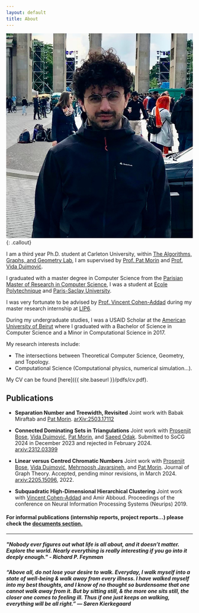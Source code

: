 ```yaml
---
layout: default
title: About
---
```


![Alt text](/images/me.jpg){: .callout}

I am a third year Ph.D. student at Carleton University, within [The Algorithms, Graphs, and Geometry Lab](https://cglab.ca/), I am supervised by [Prof. Pat Morin](https://cglab.ca/~morin/) and [Prof. Vida Dujmović](https://cglab.ca/~vida/).

I graduated with a master degree in Computer Science from the [Parisian Master of Research in Computer Science](https://wikimpri.dptinfo.ens-cachan.fr/doku.php), I was a student at [Ecole Polytechnique](https://www.polytechnique.edu/) and [Paris-Saclay University](https://www.universite-paris-saclay.fr/).

 I was very fortunate to be advised by [Prof. Vincent Cohen-Addad](https://www.di.ens.fr/~vcohen/) during  my master research internship at [LIP6](https://www.lip6.fr/recherche/team.php?acronyme=RO).

During my undergraduate studies, I was a USAID Scholar at the [American University of Beirut](http://www.aub.edu.lb/) where I graduated with a Bachelor of Science in Computer Science and a Minor in Computational Science in 2017.

My research interests include:
* The intersections between Theoretical Computer Science, Geometry, and Topology.
* Computational Science (Computational physics, numerical simulation...).

My CV can be found [here]({{ site.baseurl }}/pdfs/cv.pdf).

## Publications

  * **Separation Number and Treewidth, Revisited**
  Joint work with Babak Miraftab and [Pat Morin](https://cglab.ca/~morin/). [arXiv:2503.17112](https://arxiv.org/abs/2503.17112v1)

  * **Connected Dominating Sets in Triangulations**
  Joint work with [Prosenjit Bose](http://jitbose.ca/), [Vida Dujmović](https://cglab.ca/~vida/), [Pat Morin](https://cglab.ca/~morin/), and [Saeed Odak](https://www.linkedin.com/in/saeedodak).
  Submitted to SoCG 2024 in December 2023 and rejected in February 2024. [arxiv:2312.03399](https://arxiv.org/abs/2312.03399)

  * **Linear versus Centred Chromatic Numbers**
  Joint work with [Prosenjit Bose](http://jitbose.ca/), [Vida Dujmović](https://cglab.ca/~vida/), [Mehrnoosh Javarsineh](https://ir.linkedin.com/in/mehrnoosh-javarsineh-0677596a), and [Pat Morin](https://cglab.ca/~morin/).
  Journal of Graph Theory. Accepted, pending minor revisions, in March 2024.
  [arxiv:2205.15096](https://arxiv.org/abs/2205.15096), 2022.

  * **Subquadratic High-Dimensional Hierarchical Clustering**
  Joint work with [Vincent Cohen-Addad](https://www.di.ens.fr/~vcohen/) and Amir Abboud.
Proceedings of the conference on Neural Information Processing Systems (Neurips) 2019.

#### For informal publications (internship reports, project reports...) please check the [documents section.](https://choudrouge4.github.io/documents/)

___

##### *"Nobody ever figures out what life is all about, and it doesn’t matter. Explore the world. Nearly everything is really interesting if you go into it deeply enough." - Richard P. Feynman*

##### *“Above all, do not lose your desire to walk. Everyday, I walk myself into a state of well-being & walk away from every illness. I have walked myself into my best thoughts, and I know of no thought so burdensome that one cannot walk away from it. But by sitting still, & the more one sits still, the closer one comes to feeling ill. Thus if one just keeps on walking, everything will be all right.” ― Søren Kierkegaard*
